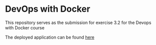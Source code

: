# DevOps with Docker

This repository serves as the submission for exercise 3.2 for the Devops with Docker course

The deployed application can be found [here](https://docker-coursepage-clone.fly.dev/)
